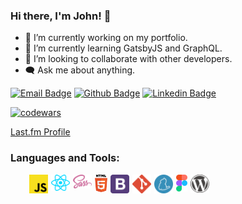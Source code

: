 ### Hi there, I'm John! 👋

- 🔭 I’m currently working on my portfolio.
- 🌱 I’m currently learning GatsbyJS and GraphQL.
- 👯 I’m looking to collaborate with other developers.
- 🗨️ Ask me about anything.

[![Email Badge](https://img.shields.io/badge/Microsoft_Outlook-0078D4?style=for-the-badge&logo=microsoft-outlook&logoColor=white)](mailto:thecodingjohn@outlook.com)
[![Github Badge](https://img.shields.io/badge/GitHub-100000?style=for-the-badge&logo=github&logoColor=white)](https://github.com/theCodingJohn?tab=repositories)
[![Linkedin Badge](https://img.shields.io/badge/LinkedIn-0077B5?style=for-the-badge&logo=linkedin&logoColor=white)](https://www.linkedin.com/in/john-carlo-cunanan-11847a17a)            

<a href="https://www.codewars.com/users/jccnnn">![codewars](https://www.codewars.com/users/jccnnn/badges/micro)</a>

<a href="https://www.last.fm/user/Pectoralz">Last.fm Profile</a>

### Languages and Tools:

<div style="padding-left: 30px;margin-top: 10px">
<img align="left"  width="30px" alt="javascript" style="margin-right: 5px" src="./logos/javascript.svg"/>           
<img align="left" width="30px" alt="react" style="margin-right: 5px" src="./logos/react.svg"/>       
<img align="left" width="30px" alt="sass" style="margin-right: 5px" src="./logos/sass.svg"/>       
<img align="left" width="20px" alt="html" style="margin-right: 5px" src="./logos/html-5.svg"/>    
<img align="left" width="30px" alt="bootstrap" style="margin-right: 5px" src="./logos/bootstrap.svg"/>   
<img align="left" width="30px" alt="git" style="margin-right: 5px" src="./logos/git-icon.svg"/>
<img align="left" width="30px" alt="yarn" style="margin-right: 5px" src="./logos/yarn.svg"/>
<img align="left" width="18px" alt="figma" style="margin-right: 5px" src="./logos/figma.svg"/>
<img align="left" width="30px alt="wordpress" style="margin-right: 5px" src="./logos/wordpress-icon.svg"/>
</div>
